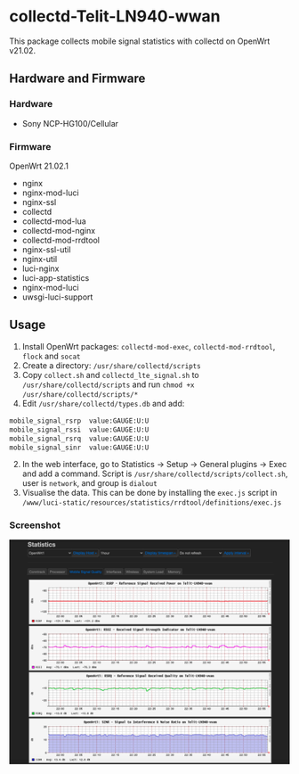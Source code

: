 # collectd-Telit-LN940-wwan

This package collects mobile signal statistics with collectd on OpenWrt v21.02. 

## Hardware and Firmware
### Hardware
- Sony NCP-HG100/Cellular
### Firmware
OpenWrt 21.02.1
- nginx
- nginx-mod-luci
- nginx-ssl
- collectd
- collectd-mod-lua
- collectd-mod-nginx
- collectd-mod-rrdtool
- nginx-ssl-util
- nginx-util
- luci-nginx
- luci-app-statistics
- nginx-mod-luci
- uwsgi-luci-support

## Usage
1. Install OpenWrt packages: `collectd-mod-exec`, `collectd-mod-rrdtool`, `flock` and `socat`
2. Create a directory: `/usr/share/collectd/scripts`
3. Copy `collect.sh` and `collectd_lte_signal.sh` to `/usr/share/collectd/scripts` and run `chmod +x /usr/share/collectd/scripts/*`
4. Edit `/usr/share/collectd/types.db` and add:
```
mobile_signal_rsrp	value:GAUGE:U:U
mobile_signal_rssi	value:GAUGE:U:U
mobile_signal_rsrq	value:GAUGE:U:U
mobile_signal_sinr	value:GAUGE:U:U
```
2. In the web interface, go to Statistics -> Setup -> General plugins -> Exec
   and add a command. Script is `/usr/share/collectd/scripts/collect.sh`, user
   is `network`, and group is `dialout`
3. Visualise the data. This can be done by installing the `exec.js` script in
    `/www/luci-static/resources/statistics/rrdtool/definitions/exec.js`

### Screenshot
<img src="screenshot.png" width="600" alt="colloctd exec" />

